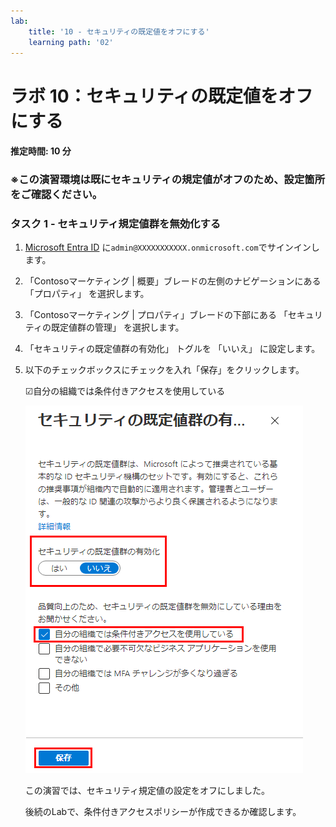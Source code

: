 ```yaml
---
lab:
    title: '10 - セキュリティの既定値をオフにする'
    learning path: '02'
---
```


# ラボ 10：セキュリティの既定値をオフにする

#### 推定時間: 10 分

### ※この演習環境は既にセキュリティの規定値がオフのため、設定箇所をご確認ください。

### タスク 1 - セキュリティ規定値群を無効化する

1. [Microsoft Entra ID]( https://portal.azure.com/#blade/Microsoft_AAD_IAM/ActiveDirectoryMenuBlade/Overview) に`admin@XXXXXXXXXXX.onmicrosoft.com`でサインインします。

1. 「Contosoマーケティング | 概要」ブレードの左側のナビゲーションにある「プロパティ」 を選択します。

1. 「Contosoマーケティング | プロパティ」ブレードの下部にある 「セキュリティの既定値群の管理」 を選択します。

1. 「セキュリティの既定値群の有効化」 トグルを 「いいえ」 に設定します。

1. 以下のチェックボックスにチェックを入れ「保存」をクリックします。

    ☑自分の組織では条件付きアクセスを使用している

    ![無効になっているセキュリティの既定値群と、無効にするために必要な理由が選択されている画面イメージ。このケースでは、組織は条件付きアクセスを使用しています。](./media/security-defaults-disable-before-conditional-access.png)

    

    

    この演習では、セキュリティ規定値の設定をオフにしました。

    後続のLabで、条件付きアクセスポリシーが作成できるか確認します。
